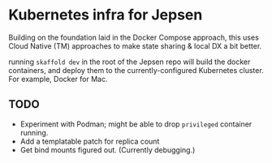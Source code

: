 # Kubernetes infra for Jepsen

Building on the foundation laid in the Docker Compose approach, 
this uses Cloud Native (TM) approaches to make state sharing & local DX a bit better.

running `skaffold dev` in the root of the Jepsen repo will build the docker containers, 
and deploy them to the currently-configured Kubernetes cluster. For example, Docker for Mac.

## TODO

- Experiment with Podman; might be able to drop `privileged` container running.
- Add a templatable patch for replica count
- Get bind mounts figured out. (Currently debugging.)